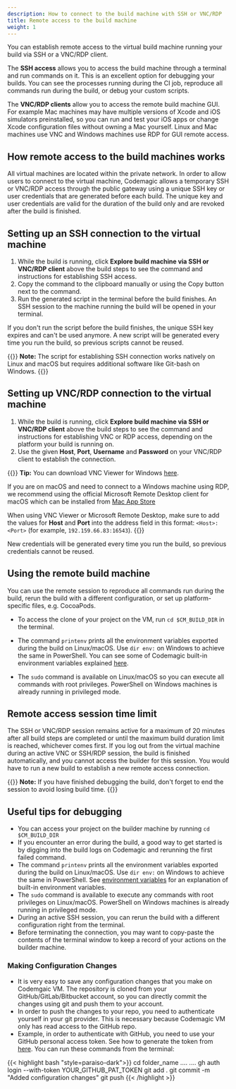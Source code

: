 ```yaml
---
description: How to connect to the build machine with SSH or VNC/RDP
title: Remote access to the build machine
weight: 1
---
```


You can establish remote access to the virtual build machine running your build via SSH or a VNC/RDP client. 

The **SSH access** allows you to access the build machine through a terminal and run commands on it. This is an excellent option for debugging your builds. You can see the processes running during the CI job, reproduce all commands run during the build, or debug your custom scripts.

The **VNC/RDP clients** allow you to access the remote build machine GUI. For example Mac machines may have multiple versions of Xcode and iOS simulators preinstalled, so you can run and test your iOS apps or change Xcode configuration files without owning a Mac yourself. Linux and Mac machines use VNC and Windows machines use RDP for GUI remote access.

 
## How remote access to the build machines works

All virtual machines are located within the private network. In order to allow users to connect to the virtual machine, Codemagic allows a temporary SSH or VNC/RDP access through the public gateway using a unique SSH key or user credentials that are generated before each build. The unique key and user credentials are valid for the duration of the build only and are revoked after the build is finished.


## Setting up an SSH connection to the virtual machine

1. While the build is running, click **Explore build machine via SSH or VNC/RDP client** above the build steps to see the command and instructions for establishing SSH access. 
2. Copy the command to the clipboard manually or using the Copy button next to the command.
3. Run the generated script in the terminal before the build finishes. An SSH session to the machine running the build will be opened in your terminal.

If you don't run the script before the build finishes, the unique SSH key expires and can't be used anymore. A new script will be generated every time you run the build, so previous scripts cannot be reused.

{{<notebox>}}
**Note:** The script for establishing SSH connection works natively on Linux and macOS but requires additional software like Git-bash on Windows.
{{</notebox>}}


## Setting up VNC/RDP connection to the virtual machine

1. While the build is running, click **Explore build machine via SSH or VNC/RDP client** above the build steps to see the command and instructions for establishing VNC or RDP access, depending on the platform your build is running on. 
2. Use the given **Host**, **Port**, **Username** and **Password** on your VNC/RDP client to establish the connection.

{{<notebox>}}
**Tip:** You can download VNC Viewer for Windows [here](https://www.realvnc.com/en/connect/download/viewer/windows/). 

If you are on macOS and need to connect to a Windows machine using RDP, we recommend using the official Microsoft Remote Desktop client for macOS which can be installed from [Mac App Store](https://apps.apple.com/us/app/microsoft-remote-desktop/id1295203466)

When using VNC Viewer or Microsoft Remote Desktop, make sure to add the values for **Host** and **Port** into the address field in this format: `<Host>:<Port>` (for example,  `192.159.66.83:16543`).
{{</notebox>}}

New credentials will be generated every time you run the build, so previous credentials cannot be reused.


## Using the remote build machine

You can use the remote session to reproduce all commands run during the build, rerun the build with a different configuration, or set up platform-specific files, e.g. CocoaPods.

* To access the clone of your project on the VM, run `cd $CM_BUILD_DIR` in the terminal. 

* The command `printenv` prints all the environment variables exported during the build on Linux/macOS. Use `dir env:` on Windows to achieve the same in PowerShell. You can see some of Codemagic built-in environment variables explained [here](../building/environment-variables/#codemagic-read-only-environment-variables).

* The `sudo` command is available on Linux/macOS so you can execute all commands with root privileges. PowerShell on Windows machines is already running in privileged mode.


## Remote access session time limit

The SSH or VNC/RDP session remains active for a maximum of 20 minutes after all build steps are completed or until the maximum build duration limit is reached, whichever comes first. If you log out from the virtual machine during an active VNC or SSH/RDP session, the build is finished automatically, and you cannot access the builder for this session. You would have to run a new build to establish a new remote access connection.

{{<notebox>}}
**Note:** If you have finished debugging the build, don't forget to end the session to avoid losing build time.
{{</notebox>}}


## Useful tips for debugging

* You can access your project on the builder machine by running `cd $CM_BUILD_DIR`
* If you encounter an error during the build, a good way to get started is by digging into the build logs on Codemagic and rerunning the first failed command.
* The command `printenv` prints all the environment variables exported during the build on Linux/macOS. Use `dir env:` on Windows to achieve the same in PowerShell. See [environment variables](../building/environment-variables/) for an explanation of built-in environment variables.
* The `sudo` command is available to execute any commands with root privileges on Linux/macOS. PowerShell on Windows machines is already running in privileged mode.
* During an active SSH session, you can rerun the build with a different configuration right from the terminal.
* Before terminating the connection, you may want to copy-paste the contents of the terminal window to keep a record of your actions on the builder machine.


### Making Configuration Changes

* It is very easy to save any configuration changes that you make on Codemgaic VM. The repository is cloned from your GitHub/GitLab/Bitbucket account, so you can directly commit the changes using git and push them to your account.
* In order to push the changes to your repo, you need to authenticate yourself in your git provider. This is necessary because Codemagic VM only has read access to the GitHub repo. 
* Example, in order to authenticate with GitHub, you need to use your GitHub personal access token. See how to generate the token from [here](https://github.com/settings/tokens). You can run these commands from the terminal: 
  
{{< highlight bash "style=paraiso-dark">}}
cd folder_name
....
....
gh auth login --with-token YOUR_GITHUB_PAT_TOKEN
git add .
git commit -m "Added configuration changes"
git push
{{< /highlight >}}
